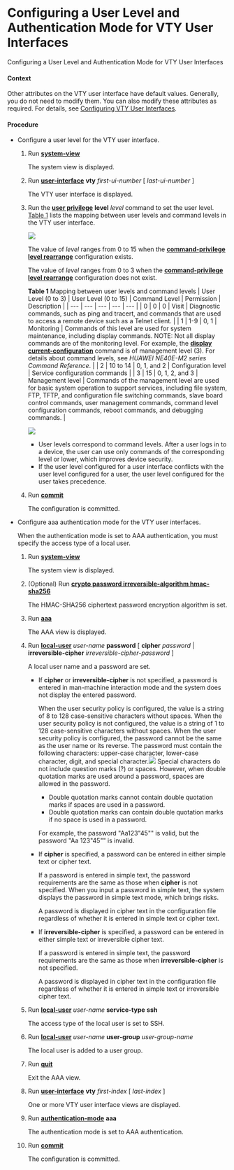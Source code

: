 Configuring a User Level and Authentication Mode for VTY User Interfaces
========================================================================

Configuring a User Level and Authentication Mode for VTY User Interfaces

#### Context

Other attributes on the VTY user interface have default values. Generally, you do not need to modify them. You can also modify these attributes as required. For details, see [Configuring VTY User Interfaces](dc_vrp_basic_cfg_0013.html).


#### Procedure

* Configure a user level for the VTY user interface.
  
  
  1. Run [**system-view**](cmdqueryname=system-view)
     
     The system view is displayed.
  2. Run [**user-interface**](cmdqueryname=user-interface) **vty** *first-ui-number* [ *last-ui-number* ]
     
     The VTY user interface is displayed.
  3. Run the [**user privilege**](cmdqueryname=user+privilege) **level** *level* command to set the user level. [Table 1](#EN-US_TASK_0172359817__en-us_task_0172359804_tab_1) lists the mapping between user levels and command levels in the VTY user interface.
     
     ![](../../../../public_sys-resources/note_3.0-en-us.png) 
     
     The value of *level* ranges from 0 to 15 when the [**command-privilege level rearrange**](cmdqueryname=command-privilege+level+rearrange) configuration exists.
     
     The value of *level* ranges from 0 to 3 when the [**command-privilege level rearrange**](cmdqueryname=command-privilege+level+rearrange) configuration does not exist.
     
     
     **Table 1** Mapping between user levels and command levels
     | User Level (0 to 3) | User Level (0 to 15) | Command Level | Permission | Description |
     | --- | --- | --- | --- | --- |
     | 0 | 0 | 0 | Visit | Diagnostic commands, such as ping and tracert, and commands that are used to access a remote device such as a Telnet client. |
     | 1 | 1-9 | 0, 1 | Monitoring | Commands of this level are used for system maintenance, including display commands. NOTE:  Not all display commands are of the monitoring level. For example, the [**display current-configuration**](cmdqueryname=display+current-configuration) command is of management level (3). For details about command levels, see *HUAWEI NE40E-M2 series Command Reference*. |
     | 2 | 10 to 14 | 0, 1, and 2 | Configuration level | Service configuration commands |
     | 3 | 15 | 0, 1, 2, and 3 | Management level | Commands of the management level are used for basic system operation to support services, including file system, FTP, TFTP, and configuration file switching commands, slave board control commands, user management commands, command level configuration commands, reboot commands, and debugging commands. |
     
     
     ![](../../../../public_sys-resources/note_3.0-en-us.png) 
     + User levels correspond to command levels. After a user logs in to a device, the user can use only commands of the corresponding level or lower, which improves device security.
     + If the user level configured for a user interface conflicts with the user level configured for a user, the user level configured for the user takes precedence.
  4. Run [**commit**](cmdqueryname=commit)
     
     The configuration is committed.
* Configure aaa authentication mode for the VTY user interfaces.
  
  
  
  When the authentication mode is set to AAA authentication, you must specify the access type of a local user.
  
  1. Run [**system-view**](cmdqueryname=system-view)
     
     The system view is displayed.
  2. (Optional) Run [**crypto password irreversible-algorithm hmac-sha256**](cmdqueryname=crypto+password+irreversible-algorithm+hmac-sha256)
     
     The HMAC-SHA256 ciphertext password encryption algorithm is set.
  3. Run [**aaa**](cmdqueryname=aaa)
     
     The AAA view is displayed.
  4. Run [**local-user**](cmdqueryname=local-user) *user-name* **password** [ **cipher** *password* | **irreversible-cipher** *irreversible-cipher-password* ]
     
     A local user name and a password are set.
     
     + If **cipher** or **irreversible-cipher** is not specified, a password is entered in man-machine interaction mode and the system does not display the entered password.
       
       When the user security policy is configured, the value is a string of 8 to 128 case-sensitive characters without spaces. When the user security policy is not configured, the value is a string of 1 to 128 case-sensitive characters without spaces. When the user security policy is configured, the password cannot be the same as the user name or its reverse. The password must contain the following characters: upper-case character, lower-case character, digit, and special character.![](../../../../public_sys-resources/note_3.0-en-us.png) Special characters do not include question marks (?) or spaces. However, when double quotation marks are used around a password, spaces are allowed in the password.
       - Double quotation marks cannot contain double quotation marks if spaces are used in a password.
       - Double quotation marks can contain double quotation marks if no space is used in a password.
       
       For example, the password "Aa123"45"" is valid, but the password "Aa 123"45"" is invalid.
     + If **cipher** is specified, a password can be entered in either simple text or cipher text.
       
       If a password is entered in simple text, the password requirements are the same as those when **cipher** is not specified. When you input a password in simple text, the system displays the password in simple text mode, which brings risks.
       
       A password is displayed in cipher text in the configuration file regardless of whether it is entered in simple text or cipher text.
     + If **irreversible-cipher** is specified, a password can be entered in either simple text or irreversible cipher text.
       
       If a password is entered in simple text, the password requirements are the same as those when **irreversible-cipher** is not specified.
       
       A password is displayed in cipher text in the configuration file regardless of whether it is entered in simple text or irreversible cipher text.
  5. Run [**local-user**](cmdqueryname=local-user) *user-name* **service-type** **ssh**
     
     The access type of the local user is set to SSH.
  6. Run [**local-user**](cmdqueryname=local-user) *user-name* **user-group** *user-group-name*
     
     The local user is added to a user group.
  7. Run [**quit**](cmdqueryname=quit)
     
     Exit the AAA view.
  8. Run [**user-interface**](cmdqueryname=user-interface) **vty** *first-index* [ *last-index* ]
     
     One or more VTY user interface views are displayed.
  9. Run [**authentication-mode**](cmdqueryname=authentication-mode) **aaa**
     
     The authentication mode is set to AAA authentication.
  10. Run [**commit**](cmdqueryname=commit)
      
      The configuration is committed.